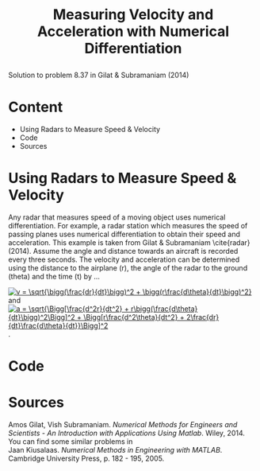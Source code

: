 # <p align='center'>Measuring Velocity and Acceleration with Numerical Differentiation</p>
Solution to problem 8.37 in Gilat \& Subramaniam (2014)

# Content
* Using Radars to Measure Speed & Velocity
* Code
* Sources

# Using Radars to Measure Speed & Velocity
Any radar that measures speed of a moving object uses numerical differentiation. For example, a radar station which measures the speed of passing planes uses numerical differentiation to obtain their speed and acceleration. This example is taken from Gilat \& Subramaniam \cite{radar} (2014). Assume the angle and distance towards an aircraft is recorded every three seconds. The velocity and acceleration can be determined using the distance to the airplane (r), the angle of the radar to the ground (theta) and the time (t) by ...

<a href="https://www.codecogs.com/eqnedit.php?latex=v&space;=&space;\sqrt{\bigg(\frac{dr}{dt}\bigg)^2&space;&plus;&space;\bigg(r\frac{d\theta}{dt}\bigg)^2}" target="_blank"><img src="https://latex.codecogs.com/gif.latex?v&space;=&space;\sqrt{\bigg(\frac{dr}{dt}\bigg)^2&space;&plus;&space;\bigg(r\frac{d\theta}{dt}\bigg)^2}" title="v = \sqrt{\bigg(\frac{dr}{dt}\bigg)^2 + \bigg(r\frac{d\theta}{dt}\bigg)^2}" /></a> \
 and \
<a href="https://www.codecogs.com/eqnedit.php?latex=a&space;=&space;\sqrt{\Bigg[\frac{d^2r}{dt^2}&space;&plus;&space;r\bigg(\frac{d\theta}{dt}\bigg)^2\Bigg]^2&space;&plus;&space;\Bigg[r\frac{d^2\theta}{dt^2}&space;&plus;&space;2\frac{dr}{dt}\frac{d\theta}{dt}}\Bigg]^2" target="_blank"><img src="https://latex.codecogs.com/gif.latex?a&space;=&space;\sqrt{\Bigg[\frac{d^2r}{dt^2}&space;&plus;&space;r\bigg(\frac{d\theta}{dt}\bigg)^2\Bigg]^2&space;&plus;&space;\Bigg[r\frac{d^2\theta}{dt^2}&space;&plus;&space;2\frac{dr}{dt}\frac{d\theta}{dt}}\Bigg]^2" title="a = \sqrt{\Bigg[\frac{d^2r}{dt^2} + r\bigg(\frac{d\theta}{dt}\bigg)^2\Bigg]^2 + \Bigg[r\frac{d^2\theta}{dt^2} + 2\frac{dr}{dt}\frac{d\theta}{dt}}\Bigg]^2" /></a>.

# Code 


# Sources
Amos Gilat, Vish Subramaniam. *Numerical Methods for Engineers and Scientists - An Introduction with Applications Using Matlab*. Wiley, 2014. \
You can find some similar problems in \
Jaan Kiusalaas. *Numerical Methods in Engineering with MATLAB*. Cambridge University Press, p. 182 - 195, 2005.
